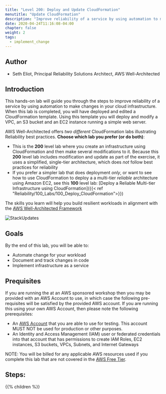 ```yaml
---
title: "Level 200: Deploy and Update CloudFormation"
menutitle: "Update CloudFormation"
description: "Improve reliability of a service by using automation to make changes in your cloud infrastructure"
date: 2020-04-24T11:16:08-04:00
chapter: false
weight: 2
tags:
  - implement_change
---
```


## Author

* Seth Eliot, Principal Reliability Solutions Architect, AWS Well-Architected

## Introduction

This hands-on lab will guide you through the steps to improve reliability of a service by using automation to make changes in your cloud infrastructure. When this lab is completed, you will have deployed and edited a CloudFormation template. Using this template you will deploy and modify a VPC, an S3 bucket and an EC2 instance running a simple web server.

AWS Well-Architected offers _two different_ CloudFormation labs illustrating Reliability best practices. **Choose which lab you prefer (or do both)**:

* This is the **200** level lab where you create an infrastructure using CloudFormation and then make several modifications to it. Because this **200** level lab includes modification and update as part of the exercise, it uses a simplified, single-tier  architecture, which does _not_ follow best practices for reliability
* If you prefer a simpler lab that does deployment _only_, or want to see how to use CloudFormation to deploy a a multi-tier _reliable_ architecture using Amazon EC2, see this **100** level lab: [Deploy a Reliable Multi-tier Infrastructure using CloudFormation]({{< ref "Reliability/100_Labs/100_Deploy_CloudFormation">}})

The skills you learn will help you build resilient workloads in alignment with the [AWS Well-Architected Framework](https://aws.amazon.com/architecture/well-architected/)

![StackUpdates](/Reliability/200_Deploy_and_Update_CloudFormation/Images/StackUpdates.png)

## Goals

By the end of this lab, you will be able to:

* Automate change for your workload
* Document and track changes in code
* Implement infrastructure as a service

## Prequisites

If you are running the at an AWS sponsored workshop then you may be provided with an AWS Account to use, in which case the following pre-requisites will be satisfied by the provided AWS account.  If you are running this using your own AWS Account, then please note the following prerequisites:

* An [AWS Account](https://portal.aws.amazon.com/gp/aws/developer/registration/index.html) that you are able to use for testing. This account MUST NOT be used for production or other purposes.
* An Identity and Access Management (IAM) user or federated credentials into that account that has permissions to create IAM Roles, EC2 instances, S3 buckets, VPCs, Subnets, and Internet Gateways

NOTE: You will be billed for any applicable AWS resources used if you complete this lab that are not covered in the [AWS Free Tier](https://aws.amazon.com/free/).


## Steps:
{{% children  %}}
